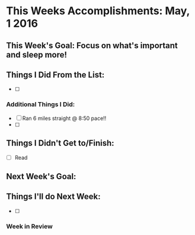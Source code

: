# This Weeks Accomplishments: May, 1 2016
## This Week's Goal: Focus on what's important and sleep more!

## Things I Did From the List:
- [ ] 

### Additional Things I Did:
- [ ] Ran 6 miles straight @ 8:50 pace!!
- [ ] 

## Things I Didn't Get to/Finish:
- [ ] Read 

## Next Week's Goal: 

## Things I'll do Next Week:
- [ ] 


### Week in Review
